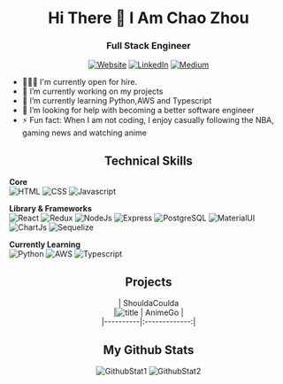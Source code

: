 <h1 align="center">Hi There 👋 I Am Chao Zhou</h1>

<h3 align='center'> Full Stack Engineer</h2>

<div align='center'>

<a href='https://chaozhou.netlify.app/'>![Website](https://img.shields.io/badge/website-000000?style=for-the-badge&logo=About.me&logoColor=white)</a> <a href='https://www.linkedin.com/in/chao-zhou8/' target=_blank>![LinkedIn](https://img.shields.io/badge/LinkedIn-0077B5?style=for-the-badge&logo=linkedin&logoColor=white)</a>  <a href='https://medium.com/@Chao.Zhou' target="_blank">![Medium](https://img.shields.io/badge/Medium-12100E?style=for-the-badge&logo=medium&logoColor=white)</a>  

</div>


- 🧑🏻‍🎓 I'm currently open for hire.
- 🔭 I’m currently working on my projects
- 🌱 I’m currently learning Python,AWS and Typescript
- 🤔 I’m looking for help with becoming a better software engineer
- ⚡ Fun fact: When I am not coding, I enjoy casually following the NBA, gaming news and watching anime

<div align='center'>
  <h2>Technical Skills</h2>
  </div>

<strong>Core</strong>
<br/>
![HTML](https://img.shields.io/badge/HTML5-E34F26?style=for-the-badge&logo=html5&logoColor=white) ![CSS](https://img.shields.io/badge/CSS3-1572B6?style=for-the-badge&logo=css3&logoColor=white) ![Javascript](https://img.shields.io/badge/JavaScript-323330?style=for-the-badge&logo=javascript&logoColor=F7DF1E)

<strong>Library & Frameworks</strong>
<br/>
![React](https://img.shields.io/badge/React-20232A?style=for-the-badge&logo=react&logoColor=61DAFB)
![Redux](https://img.shields.io/badge/Redux-593D88?style=for-the-badge&logo=redux&logoColor=white)
![NodeJs](https://img.shields.io/badge/Node.js-339933?style=for-the-badge&logo=nodedotjs&logoColor=white)
![Express](https://img.shields.io/badge/Express.js-000000?style=for-the-badge&logo=express&logoColor=white)
![PostgreSQL](https://img.shields.io/badge/PostgreSQL-316192?style=for-the-badge&logo=postgresql&logoColor=white)
![MaterialUI](https://img.shields.io/badge/Material%20UI-007FFF?style=for-the-badge&logo=mui&logoColor=white)
![ChartJs](https://img.shields.io/badge/Chart.js-FF6384?style=for-the-badge&logo=chartdotjs&logoColor=white)
![Sequelize](https://img.shields.io/badge/Sequelize-52B0E7?style=for-the-badge&logo=Sequelize&logoColor=white)

<strong>Currently Learning</strong>
<br/>
![Python](https://img.shields.io/badge/Python-FFD43B?style=for-the-badge&logo=python&logoColor=blue)
![AWS](https://img.shields.io/badge/Amazon_AWS-FF9900?style=for-the-badge&logo=amazonaws&logoColor=white)
![Typescript](https://img.shields.io/badge/TypeScript-007ACC?style=for-the-badge&logo=typescript&logoColor=white)

## <div align='center'>Projects </div>

<div align="center">

| ShouldaCoulda <br> |![title](Images/P1.png) | AnimeGo |  
|----------|:-------------:|

</div>

## <div align='center'>My Github Stats</div>


<div align='center'>

![GithubStat1](https://github-readme-stats.vercel.app/api?username=StudentCZ) ![GithubStat2](https://github-readme-streak-stats.herokuapp.com/?user=StudentCZ) 
  
</div>  
  
<!--
**StudentCZ/StudentCZ** is a ✨ _special_ ✨ repository because its `README.md` (this file) appears on your GitHub profile.

![GithubStat3](https://github-readme-stats.vercel.app/api/top-langs/?username=StudentCZ)

Here are some ideas to get you started:

- 🔭 I’m currently working on ...
- 🌱 I’m currently learning ...
- 👯 I’m looking to collaborate on ...
- 🤔 I’m looking for help with ...
- 💬 Ask me about ...
- 📫 How to reach me: ...
- 😄 Pronouns: ...
- ⚡ Fun fact: ...
-->
